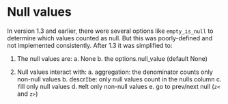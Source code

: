 # Null values

In version 1.3 and earlier, there were several options like `empty_is_null` to determine which values counted as null.  But this was poorly-defined and not implemented consistently.  After 1.3 it was simplified to:

1. The null values are:
   a. None
   b. the options.null_value (default None)

2. Null values interact with:
   a. aggregation: the denominator counts only non-null values
   b. descr`I`be: only null values count in the nulls column
   c. `f`ill only null values
   d. `M`elt only non-null values
   e. go to prev/next null (`z<` and `z>`)
